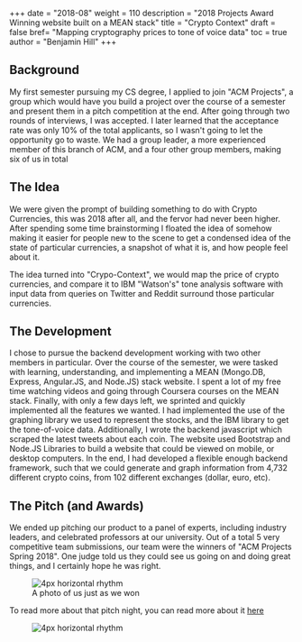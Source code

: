 +++
date = "2018-08"
weight = 110
description = "2018 Projects Award Winning website built on a MEAN stack"
title = "Crypto Context"
draft = false
bref= "Mapping cryptography prices to tone of voice data"
toc = true
author = "Benjamin Hill"
+++
## Background
My first semester pursuing my CS degree, I applied to join "ACM Projects", a group which would have you build a project over the course of a semester and present them in a pitch competition at the end. After going through two rounds of interviews, I was accepted. I later learned that the acceptance rate was only 10% of the total applicants, so I wasn't going to let the opportunity go to waste. We had a group leader, a more experienced member of this branch of ACM, and a four other group members, making six of us in total

## The Idea
We were given the prompt of building something to do with Crypto Currencies, this was 2018 after all, and the fervor had never been higher. After spending some time brainstorming I floated the idea of somehow making it easier for people new to the scene to get a condensed idea of the state of particular currencies, a snapshot of what it is, and how people feel about it. 

The idea turned into "Crypo-Context", we would map the price of crypto currencies, and compare it to IBM "Watson's" tone analysis software with input data from queries on Twitter and Reddit surround those particular currencies.

## The Development
I chose to pursue the backend development working with two other members in particular. Over the course of the semester, we were tasked with learning, understanding, and implementing a MEAN (Mongo.DB, Express, Angular.JS, and Node.JS) stack website. I spent a lot of my free time watching videos and going through Coursera courses on the MEAN stack. Finally, with only a few days left, we sprinted and quickly implemented all the features we wanted. I had implemented the use of the graphing library we used to represent the stocks, and the IBM library to get the tone-of-voice data. Additionally, I wrote the backend javascript which scraped the latest tweets about each coin. The website used Bootstrap and Node.JS Libraries to build a website that could be viewed on mobile, or desktop computers. In the end, I had developed a flexible enough backend framework, such that we could generate and graph information from 4,732 different crypto coins, from 102 different exchanges (dollar, euro, etc).

## The Pitch (and Awards)
We ended up pitching our product to a panel of experts, including industry leaders, and celebrated professors at our university. Out of a total 5 very competitive team submissions, our team were the winners of "ACM Projects Spring 2018". One judge told us they could see us going on and doing great things, and I certainly hope he was right.
<figure>
    <img alt="4px horizontal rhythm" src="/img/crypto.jpg" class = "center-image">
    <figcaption>
      <h7 class = "center-image">A photo of us just as we won</h7>
  </figcaption>
</figure>


To read more about that pitch night, you can read more about it [here](https://www.acmutd.co/acm/2018/04/04/Presentation.html)

<figure>
    <img alt="4px horizontal rhythm" src="/img/cryptoc.gif" class = "center-image-small">
</figure>